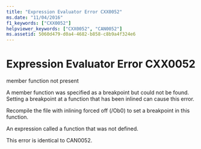 ```yaml
---
title: "Expression Evaluator Error CXX0052"
ms.date: "11/04/2016"
f1_keywords: ["CXX0052"]
helpviewer_keywords: ["CXX0052", "CAN0052"]
ms.assetid: 5060d479-d0a4-4682-b858-c8b9a4f324e6
---
```

# Expression Evaluator Error CXX0052

member function not present

A member function was specified as a breakpoint but could not be found. Setting a breakpoint at a function that has been inlined can cause this error.

Recompile the file with inlining forced off (/Ob0) to set a breakpoint in this function.

An expression called a function that was not defined.

This error is identical to CAN0052.